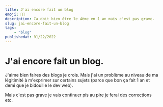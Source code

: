 ```yaml
---
title: J'ai encore fait un blog
emoji: 😮‍💨
description: Ca doit bien être le 4ème en 1 an mais c'est pas grave.
slug: jai-encore-fait-un-blog
tags:
    - "blog"
publishedat: 01/22/2022
---
```


# J'ai encore fait un blog.

J'aime bien faires des blogs je crois. Mais j'ai un problème au niveau de ma légitimité à m'exprimer sur certains sujets (parce que bon ça fait 1 an et demi que je bidouille le dev web).

Mais c'est pas grave je vais continuer pis au pire je ferai des corrections etc. 